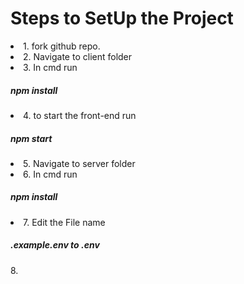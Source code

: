 <h1> Steps to SetUp the Project</h1>
<li>1. fork github repo.</li>
<li>2. Navigate to client folder</li>
<li>3. In cmd run <h5>npm install</h5></li>
<li>4. to start the front-end run <h5>npm start</h5></li>
<li>5. Navigate to server folder </li>
<li>6. In cmd run <h5>npm install</h5></li>
<li>7. Edit the File name<h5>.example.env to .env</h5>
8. 
